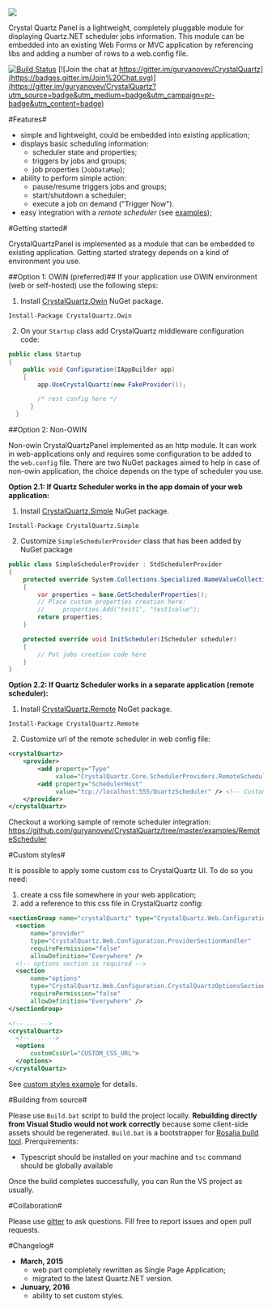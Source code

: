 ![](http://guryanovev.github.io/CrystalQuartz/demo.png)

Crystal Quartz Panel is a lightweight, completely pluggable module for displaying Quartz.NET scheduler jobs information. This module can be embedded into an existing Web Forms or MVC application by referencing libs and adding a number of rows to a web.config file.

[![Build Status](https://travis-ci.org/guryanovev/CrystalQuartz.svg?branch=master)](https://travis-ci.org/guryanovev/CrystalQuartz)
[![Join the chat at https://gitter.im/guryanovev/CrystalQuartz](https://badges.gitter.im/Join%20Chat.svg)](https://gitter.im/guryanovev/CrystalQuartz?utm_source=badge&utm_medium=badge&utm_campaign=pr-badge&utm_content=badge)

#Features#

  * simple and lightweight, could be embedded into existing application;
  * displays basic scheduling information:
    * scheduler state and properties;
    * triggers by jobs and groups;
    * job properties (`JobDataMap`);
  * ability to perform simple action:
    * pause/resume triggers jobs and groups;
    * start/shutdown a scheduler;
    * execute a job on demand ("Trigger Now").
  * easy integration with a *remote scheduler* (see [examples](https://github.com/guryanovev/CrystalQuartz/tree/master/examples));

#Getting started#

CrystalQuartzPanel is implemented as a module that can be embedded to existing application. Getting started strategy depends on a kind of environment you use.

##Option 1: OWIN (preferred)##
If your application use OWIN environment (web or self-hosted) use the following steps:

  1. Install [CrystalQuartz.Owin](http://nuget.org/List/Packages/CrystalQuartz.Owin) NuGet package.

  ```Install-Package CrystalQuartz.Owin```

  2. On your `Startup` class add CrystalQuartz middleware configuration code:
  
  ```C#
  public class Startup
  {
      public void Configuration(IAppBuilder app)
      {
          app.UseCrystalQuartz(new FakeProvider());

          /* rest config here */
        }
    }
  ```

##Option 2: Non-OWIN

Non-owin CrystalQuartzPanel implemented as an http module. It can work in web-applications only and requires some configuration to be added to the `web.config` file. There are two NuGet packages aimed to help in case of non-owin application, the choice depends on the type of scheduler you use.

**Option 2.1: If Quartz Scheduler works in the app domain of your web application:**

  1. Install [CrystalQuartz.Simple](http://nuget.org/List/Packages/CrystalQuartz.Simple) NuGet package.

  ```Install-Package CrystalQuartz.Simple```

  2. Customize `SimpleSchedulerProvider` class that has been added by NuGet package
  
  ```C#
  public class SimpleSchedulerProvider : StdSchedulerProvider
  {
      protected override System.Collections.Specialized.NameValueCollection GetSchedulerProperties()
      {
          var properties = base.GetSchedulerProperties();
          // Place custom properties creation here:
          //     properties.Add("test1", "test1value");
          return properties;
      }

      protected override void InitScheduler(IScheduler scheduler)
      {
          // Put jobs creation code here
      }
  }
  ```
 
**Option 2.2: If Quartz Scheduler works in a separate application (remote scheduler):**

  1. Install [CrystalQuartz.Remote](http://nuget.org/List/Packages/CrystalQuartz.Remote) NoGet package.
  
  ```Install-Package CrystalQuartz.Remote```
 
  2. Customize url of the remote scheduler in web config file:
 
  ```XML
  <crystalQuartz>
      <provider>
          <add property="Type" 
               value="CrystalQuartz.Core.SchedulerProviders.RemoteSchedulerProvider, CrystalQuartz.Core" />
          <add property="SchedulerHost" 
               value="tcp://localhost:555/QuartzScheduler" /> <!-- Customize URL here -->
      </provider>
  </crystalQuartz>
  ```

Checkout a working sample of remote scheduler integration: https://github.com/guryanovev/CrystalQuartz/tree/master/examples/RemoteScheduler

#Custom styles#

It is possible to apply some custom css to CrystalQuartz UI. To do so you need:

1. create a css file somewhere in your web application;
2. add a reference to this css file in CrystalQuartz config:
 
  ```xml
  <sectionGroup name="crystalQuartz" type="CrystalQuartz.Web.Configuration.CrystalQuartzConfigurationGroup">
    <section 
        name="provider" 
        type="CrystalQuartz.Web.Configuration.ProviderSectionHandler" 
        requirePermission="false" 
        allowDefinition="Everywhere" />
    <!-- options section is required -->
    <section 
        name="options" 
        type="CrystalQuartz.Web.Configuration.CrystalQuartzOptionsSection" 
        requirePermission="false" 
        allowDefinition="Everywhere" />
  </sectionGroup>

  <!-- ... -->
  <crystalQuartz>
    <!-- ... -->
    <options
        customCssUrl="CUSTOM_CSS_URL">
    </options>
  </crystalQuartz>
  ```

See [custom styles example](https://github.com/guryanovev/CrystalQuartz/tree/master/examples/CustomStyling) for details.

#Building from source#

Please use `Build.bat` script to build the project locally. **Rebuilding directly from Visual Studio would not work correctly** because some client-side assets should be regenerated. `Build.bat` is a bootstrapper for [Rosalia build tool](https://github.com/rosaliafx/Rosalia). Prerquirements:

* Typescript should be installed on your machine and `tsc` command should be globally available 

Once the build completes successfully, you can Run the VS project as usually.

#Collaboration#

Please use [gitter](https://gitter.im/guryanovev/CrystalQuartz?utm_source=badge&utm_medium=badge&utm_campaign=pr-badge&utm_content=badge) to ask questions. Fill free to report issues and open pull requests.

#Changelog#
 * **March, 2015**
   * web part completely rewritten as Single Page Application;
   * migrated to the latest Quartz.NET version.
 * **Junuary, 2016**
   * ability to set custom styles.




